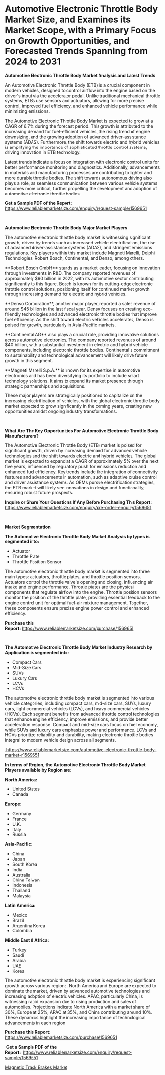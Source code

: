 <p><h1>Automotive Electronic Throttle Body Market Size, and Examines its Market Scope, with a Primary Focus on Growth Opportunities, and Forecasted Trends Spanning from 2024 to 2031</h1></p><p><strong>Automotive Electronic Throttle Body Market Analysis and Latest Trends</strong></p>
<p><p>An Automotive Electronic Throttle Body (ETB) is a crucial component in modern vehicles, designed to control airflow into the engine based on the driver's input via the accelerator pedal. Unlike traditional mechanical throttle systems, ETBs use sensors and actuators, allowing for more precise control, improved fuel efficiency, and enhanced vehicle performance while minimizing emissions.</p><p>The Automotive Electronic Throttle Body Market is expected to grow at a CAGR of 6.7% during the forecast period. This growth is attributed to the increasing demand for fuel-efficient vehicles, the rising trend of engine downsizing, and the growing adoption of advanced driver-assistance systems (ADAS). Furthermore, the shift towards electric and hybrid vehicles is amplifying the importance of sophisticated throttle control systems, driving innovation in ETB technology. </p><p>Latest trends indicate a focus on integration with electronic control units for better performance monitoring and diagnostics. Additionally, advancements in materials and manufacturing processes are contributing to lighter and more durable throttle bodies. The shift towards autonomous driving also plays a role, as seamless communication between various vehicle systems becomes more critical, further propelling the development and adoption of automotive electronic throttle bodies.</p></p>
<p><strong>Get a Sample PDF of the Report:&nbsp;</strong> <a href="https://www.reliablemarketsize.com/enquiry/request-sample/1569651?utm_campaign=1197&utm_medium=2&utm_source=Github&utm_content=ia&utm_term=29122024&utm_id=automotive-electronic-throttle-body">https://www.reliablemarketsize.com/enquiry/request-sample/1569651</a></p>
<p>&nbsp;</p>
<p><strong>Automotive Electronic Throttle Body Major Market Players</strong></p>
<p><p>The automotive electronic throttle body market is witnessing significant growth, driven by trends such as increased vehicle electrification, the rise of advanced driver-assistance systems (ADAS), and stringent emissions regulations. Key players within this market include Magneti Marelli, Delphi Technologies, Robert Bosch, Continental, and Denso, among others.</p><p>**Robert Bosch GmbH** stands as a market leader, focusing on innovation through investments in R&D. The company reported revenues of approximately $90 billion in 2022, with its automotive sector contributing significantly to this figure. Bosch is known for its cutting-edge electronic throttle control solutions, positioning itself for continued market growth through increasing demand for electric and hybrid vehicles.</p><p>**Denso Corporation**, another major player, reported a sales revenue of around $45 billion in the last fiscal year. Denso focuses on creating eco-friendly technologies and advanced electronic throttle bodies that improve fuel efficiency. As the shift toward electric vehicles accelerates, Denso is poised for growth, particularly in Asia-Pacific markets.</p><p>**Continental AG** also plays a crucial role, providing innovative solutions across automotive electronics. The company reported revenues of around $40 billion, with a substantial investment in electric and hybrid vehicle components, including electronic throttle bodies. Continental's commitment to sustainability and technological advancement will likely drive future growth in this segment.</p><p>**Magneti Marelli S.p.A.** is known for its expertise in automotive electronics and has been diversifying its portfolio to include smart technology solutions. It aims to expand its market presence through strategic partnerships and acquisitions.</p><p>These major players are strategically positioned to capitalize on the increasing electrification of vehicles, with the global electronic throttle body market expected to grow significantly in the coming years, creating new opportunities amidst ongoing industry transformations.</p></p>
<p>&nbsp;</p>
<p><strong>What Are The Key Opportunities For Automotive Electronic Throttle Body Manufacturers?</strong></p>
<p><p>The Automotive Electronic Throttle Body (ETB) market is poised for significant growth, driven by increasing demand for advanced vehicle technologies and the shift towards electric and hybrid vehicles. The global market is expected to expand at a CAGR of approximately 5% over the next five years, influenced by regulatory push for emissions reduction and enhanced fuel efficiency. Key trends include the integration of connectivity features and advancements in automation, such as adaptive cruise control and driver assistance systems. As OEMs pursue electrification strategies, the ETB market will likely see innovations in design and functionality, ensuring robust future prospects.</p></p>
<p><strong>Inquire or Share Your Questions If Any Before Purchasing This Report:</strong> <a href="https://www.reliablemarketsize.com/enquiry/pre-order-enquiry/1569651?utm_campaign=1197&utm_medium=2&utm_source=Github&utm_content=ia&utm_term=29122024&utm_id=automotive-electronic-throttle-body">https://www.reliablemarketsize.com/enquiry/pre-order-enquiry/1569651</a></p>
<p>&nbsp;</p>
<p><strong>Market Segmentation</strong></p>
<p><strong>The Automotive Electronic Throttle Body Market Analysis by types is segmented into:</strong></p>
<p><ul><li>Actuator</li><li>Throttle Plate</li><li>Throttle Position Sensor</li></ul></p>
<p><p>The automotive electronic throttle body market is segmented into three main types: actuators, throttle plates, and throttle position sensors. Actuators control the throttle valve's opening and closing, influencing air intake and engine performance. Throttle plates are the physical components that regulate airflow into the engine. Throttle position sensors monitor the position of the throttle plate, providing essential feedback to the engine control unit for optimal fuel-air mixture management. Together, these components ensure precise engine power control and enhanced efficiency.</p></p>
<p><strong>Purchase this Report:&nbsp;</strong><a href="https://www.reliablemarketsize.com/purchase/1569651?utm_campaign=1197&utm_medium=2&utm_source=Github&utm_content=ia&utm_term=29122024&utm_id=automotive-electronic-throttle-body">https://www.reliablemarketsize.com/purchase/1569651</a></p>
<p>&nbsp;</p>
<p><strong>The Automotive Electronic Throttle Body Market Industry Research by Application is segmented into:</strong></p>
<p><ul><li>Compact Cars</li><li>Mid-Size Cars</li><li>SUVs</li><li>Luxury Cars</li><li>LCVs</li><li>HCVs</li></ul></p>
<p><p>The automotive electronic throttle body market is segmented into various vehicle categories, including compact cars, mid-size cars, SUVs, luxury cars, light commercial vehicles (LCVs), and heavy commercial vehicles (HCVs). Each segment benefits from advanced throttle control technologies that enhance engine efficiency, improve emissions, and provide better acceleration response. Compact and mid-size cars focus on fuel economy, while SUVs and luxury cars emphasize power and performance. LCVs and HCVs prioritize reliability and durability, making electronic throttle bodies integral to modern vehicle design across all segments.</p></p>
<p><a href="https://www.reliablemarketsize.com/automotive-electronic-throttle-body-market-r1569651?utm_campaign=1197&utm_medium=2&utm_source=Github&utm_content=ia&utm_term=29122024&utm_id=automotive-electronic-throttle-body">&nbsp;https://www.reliablemarketsize.com/automotive-electronic-throttle-body-market-r1569651</a></p>
<p><strong>In terms of Region, the Automotive Electronic Throttle Body Market Players available by Region are:</strong></p>
<p>
    <p> <strong> North America: </strong>
        <ul>
            <li>United States</li>
            <li>Canada</li>
        </ul>
        </p> 
    <p> <strong> Europe: </strong>
        <ul>
            <li>Germany</li>
            <li>France</li>
            <li>U.K.</li>
            <li>Italy</li>
            <li>Russia</li>
        </ul>
        </p> 
    <p> <strong> Asia-Pacific: </strong>
        <ul>
            <li>China</li>
            <li>Japan</li>
            <li>South Korea</li>
            <li>India</li>
            <li>Australia</li>
            <li>China Taiwan</li>
            <li>Indonesia</li>
            <li>Thailand</li>
            <li>Malaysia</li>
        </ul>
        </p> 
    <p> <strong> Latin America: </strong>
        <ul>
            <li>Mexico</li>
            <li>Brazil</li>
            <li>Argentina Korea</li>
            <li>Colombia</li>
        </ul>
        </p> 
    <p> <strong> Middle East & Africa: </strong>
        <ul>
            <li>Turkey</li>
            <li>Saudi</li>
            <li>Arabia</li>
            <li>UAE</li>
            <li>Korea</li>
        </ul>
    </p>
    </p>
<p><p>The automotive electronic throttle body market is experiencing significant growth across various regions. North America and Europe are expected to dominate the market, driven by advanced automotive technologies and increasing adoption of electric vehicles. APAC, particularly China, is witnessing rapid expansion due to rising production and sales of automobiles. Projections indicate North America with a market share of 30%, Europe at 25%, APAC at 35%, and China contributing around 10%. These dynamics highlight the increasing importance of technological advancements in each region.</p></p>
<p><strong>Purchase this Report: </strong><a href="https://www.reliablemarketsize.com/purchase/1569651?utm_campaign=1197&utm_medium=2&utm_source=Github&utm_content=ia&utm_term=29122024&utm_id=automotive-electronic-throttle-body">https://www.reliablemarketsize.com/purchase/1569651</a></p>
<p>&nbsp;<strong>Get a Sample PDF of the Report:&nbsp;&nbsp;</strong><a href="https://www.reliablemarketsize.com/enquiry/request-sample/1569651?utm_campaign=1197&utm_medium=2&utm_source=Github&utm_content=ia&utm_term=29122024&utm_id=automotive-electronic-throttle-body">https://www.reliablemarketsize.com/enquiry/request-sample/1569651</a></p>
<p><strong></strong></p>
<p><p><a href="https://github.com/prosalinda88/Market-Research-Report-List-7/blob/main/magnetic-track-brakes-market.md?utm_campaign=1197&utm_medium=2&utm_source=Github&utm_content=ia&utm_term=29122024&utm_id=automotive-electronic-throttle-body">Magnetic Track Brakes Market</a></p></p>